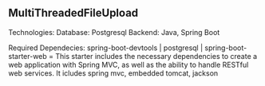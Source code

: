 ## MultiThreadedFileUpload
Technologies:
Database: Postgresql
Backend: Java, Spring Boot

Required Dependecies:
spring-boot-devtools |
postgresql |
spring-boot-starter-web = This starter includes the necessary dependencies to create a web application with Spring MVC, as well as the ability to handle RESTful web services. It icludes spring mvc, embedded tomcat, jackson


